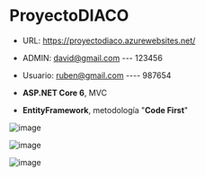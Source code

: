 # ProyectoDIACO

* URL: https://proyectodiaco.azurewebsites.net/
* ADMIN: david@gmail.com   ---    123456
* Usuario: ruben@gmail.com  ----   987654

* **ASP.NET Core 6**, MVC
* **EntityFramework**, metodología "**Code First**"


![image](https://user-images.githubusercontent.com/60149403/172512964-133b71c9-5a7b-40b1-8e68-c1a879c1d151.png)


![image](https://user-images.githubusercontent.com/60149403/172513021-970cce57-6430-48b7-9f90-1d6347ee4ddb.png)


![image](https://user-images.githubusercontent.com/60149403/172513141-2f243b0f-376d-4c93-836f-a3e3dcb52b54.png)

